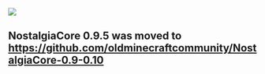 ![](https://kotyara.nekoweb.org/images/nostalgiacore.png)
## NostalgiaCore 0.9.5 was moved to https://github.com/oldminecraftcommunity/NostalgiaCore-0.9-0.10

